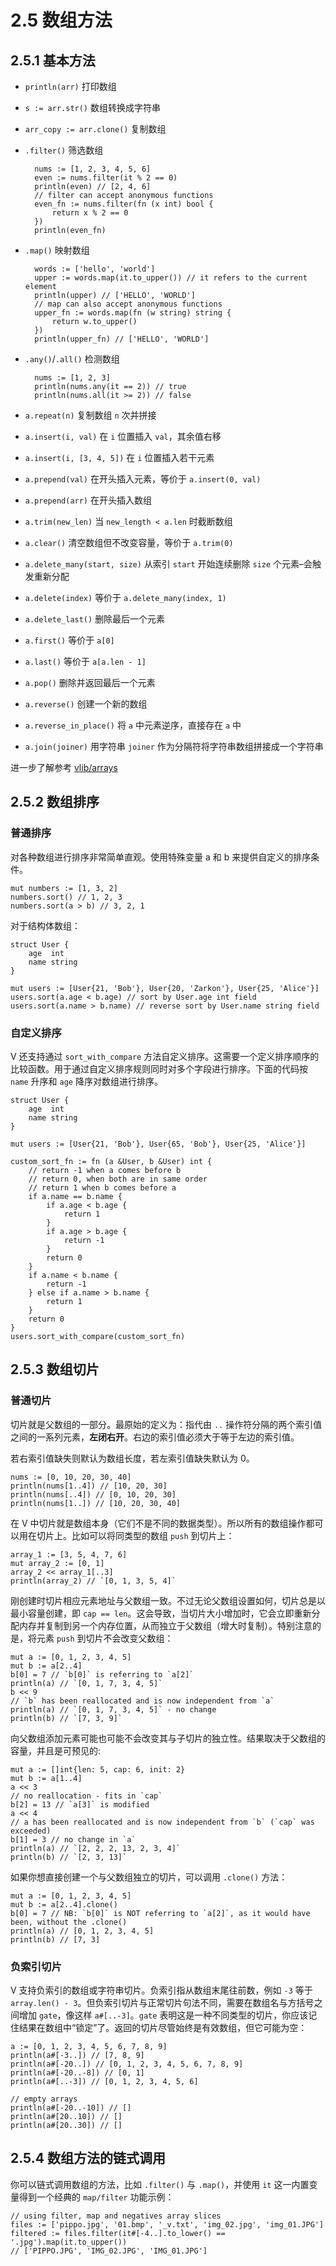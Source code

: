 # 2.5 数组方法

## 2.5.1 基本方法

- `println(arr)` 打印数组
- `s := arr.str()` 数组转换成字符串
- `arr_copy := arr.clone()` 复制数组
- `.filter()` 筛选数组

        nums := [1, 2, 3, 4, 5, 6]
        even := nums.filter(it % 2 == 0)
        println(even) // [2, 4, 6]
        // filter can accept anonymous functions
        even_fn := nums.filter(fn (x int) bool {
            return x % 2 == 0
        })
        println(even_fn)

- `.map()` 映射数组

        words := ['hello', 'world']
        upper := words.map(it.to_upper()) // it refers to the current element
        println(upper) // ['HELLO', 'WORLD']
        // map can also accept anonymous functions
        upper_fn := words.map(fn (w string) string {
            return w.to_upper()
        })
        println(upper_fn) // ['HELLO', 'WORLD']

- `.any()`/`.all()` 检测数组

        nums := [1, 2, 3]
        println(nums.any(it == 2)) // true
        println(nums.all(it >= 2)) // false

- `a.repeat(n)` 复制数组 `n` 次并拼接
- `a.insert(i, val)` 在 `i` 位置插入 `val`，其余值右移
- `a.insert(i, [3, 4, 5])` 在 `i` 位置插入若干元素
- `a.prepend(val)` 在开头插入元素，等价于 `a.insert(0, val)`
- `a.prepend(arr)` 在开头插入数组
- `a.trim(new_len)` 当 `new_length < a.len` 时截断数组
- `a.clear()` 清空数组但不改变容量，等价于 `a.trim(0)`
- `a.delete_many(start, size)` 从索引 `start` 开始连续删除 `size` 个元素–会触发重新分配
- `a.delete(index)` 等价于 `a.delete_many(index, 1)`
- `a.delete_last()` 删除最后一个元素
- `a.first()` 等价于 `a[0]`
- `a.last()` 等价于 `a[a.len - 1]`
- `a.pop()` 删除并返回最后一个元素
- `a.reverse()` 创建一个新的数组
- `a.reverse_in_place()` 将 `a` 中元素逆序，直接存在 `a` 中
- `a.join(joiner)` 用字符串 `joiner` 作为分隔符将字符串数组拼接成一个字符串

进一步了解参考 [vlib/arrays](https://modules.vlang.io/arrays.html)


## 2.5.2 数组排序

### 普通排序

对各种数组进行排序非常简单直观。使用特殊变量 a 和 b 来提供自定义的排序条件。

    mut numbers := [1, 3, 2]
    numbers.sort() // 1, 2, 3
    numbers.sort(a > b) // 3, 2, 1

对于结构体数组：

    struct User {
        age  int
        name string
    }

    mut users := [User{21, 'Bob'}, User{20, 'Zarkon'}, User{25, 'Alice'}]
    users.sort(a.age < b.age) // sort by User.age int field
    users.sort(a.name > b.name) // reverse sort by User.name string field

### 自定义排序

V 还支持通过 `sort_with_compare` 方法自定义排序。这需要一个定义排序顺序的比较函数。用于通过自定义排序规则同时对多个字段进行排序。下面的代码按 `name` 升序和 `age` 降序对数组进行排序。

    struct User {
        age  int
        name string
    }

    mut users := [User{21, 'Bob'}, User{65, 'Bob'}, User{25, 'Alice'}]

    custom_sort_fn := fn (a &User, b &User) int {
        // return -1 when a comes before b
        // return 0, when both are in same order
        // return 1 when b comes before a
        if a.name == b.name {
            if a.age < b.age {
                return 1
            }
            if a.age > b.age {
                return -1
            }
            return 0
        }
        if a.name < b.name {
            return -1
        } else if a.name > b.name {
            return 1
        }
        return 0
    }
    users.sort_with_compare(custom_sort_fn)

## 2.5.3 数组切片

### 普通切片

切片就是父数组的一部分。最原始的定义为：指代由 `..` 操作符分隔的两个索引值之间的一系列元素，**左闭右开**。右边的索引值必须大于等于左边的索引值。

若右索引值缺失则默认为数组长度，若左索引值缺失默认为 0。

    nums := [0, 10, 20, 30, 40]
    println(nums[1..4]) // [10, 20, 30]
    println(nums[..4]) // [0, 10, 20, 30]
    println(nums[1..]) // [10, 20, 30, 40]

在 V 中切片就是数组本身（它们不是不同的数据类型）。所以所有的数组操作都可以用在切片上。比如可以将同类型的数组 `push` 到切片上：

    array_1 := [3, 5, 4, 7, 6]
    mut array_2 := [0, 1]
    array_2 << array_1[..3]
    println(array_2) // `[0, 1, 3, 5, 4]`

刚创建时切片相应元素地址与父数组一致。不过无论父数组设置如何，切片总是以最小容量创建，即 `cap == len`。这会导致，当切片大小增加时，它会立即重新分配内存并复制到另一个内存位置，从而独立于父数组（增大时复制）。特别注意的是，将元素 `push` 到切片不会改变父数组：

    mut a := [0, 1, 2, 3, 4, 5]
    mut b := a[2..4]
    b[0] = 7 // `b[0]` is referring to `a[2]`
    println(a) // `[0, 1, 7, 3, 4, 5]`
    b << 9
    // `b` has been reallocated and is now independent from `a`
    println(a) // `[0, 1, 7, 3, 4, 5]` - no change
    println(b) // `[7, 3, 9]`

向父数组添加元素可能也可能不会改变其与子切片的独立性。结果取决于父数组的容量，并且是可预见的:

    mut a := []int{len: 5, cap: 6, init: 2}
    mut b := a[1..4]
    a << 3
    // no reallocation - fits in `cap`
    b[2] = 13 // `a[3]` is modified
    a << 4
    // a has been reallocated and is now independent from `b` (`cap` was exceeded)
    b[1] = 3 // no change in `a`
    println(a) // `[2, 2, 2, 13, 2, 3, 4]`
    println(b) // `[2, 3, 13]`

如果你想直接创建一个与父数组独立的切片，可以调用 `.clone()` 方法：

    mut a := [0, 1, 2, 3, 4, 5]
    mut b := a[2..4].clone()
    b[0] = 7 // NB: `b[0]` is NOT referring to `a[2]`, as it would have been, without the .clone()
    println(a) // [0, 1, 2, 3, 4, 5]
    println(b) // [7, 3]

### 负索引切片

V 支持负索引的数组或字符串切片。负索引指从数组末尾往前数，例如 `-3` 等于 `array.len() - 3`。但负索引切片与正常切片句法不同，需要在数组名与方括号之间增加 `gate`，像这样 `a#[..-3]`。`gate` 表明这是一种不同类型的切片，你应该记住结果在数组中“锁定”了。返回的切片尽管始终是有效数组，但它可能为空：

    a := [0, 1, 2, 3, 4, 5, 6, 7, 8, 9]
    println(a#[-3..]) // [7, 8, 9]
    println(a#[-20..]) // [0, 1, 2, 3, 4, 5, 6, 7, 8, 9]
    println(a#[-20..-8]) // [0, 1]
    println(a#[..-3]) // [0, 1, 2, 3, 4, 5, 6]

    // empty arrays
    println(a#[-20..-10]) // []
    println(a#[20..10]) // []
    println(a#[20..30]) // []

## 2.5.4 数组方法的链式调用

你可以链式调用数组的方法，比如 `.filter()` 与 `.map()`，并使用 `it` 这一内置变量得到一个经典的 `map/filter` 功能示例：

    // using filter, map and negatives array slices
    files := ['pippo.jpg', '01.bmp', '_v.txt', 'img_02.jpg', 'img_01.JPG']
    filtered := files.filter(it#[-4..].to_lower() == '.jpg').map(it.to_upper())
    // ['PIPPO.JPG', 'IMG_02.JPG', 'IMG_01.JPG']
